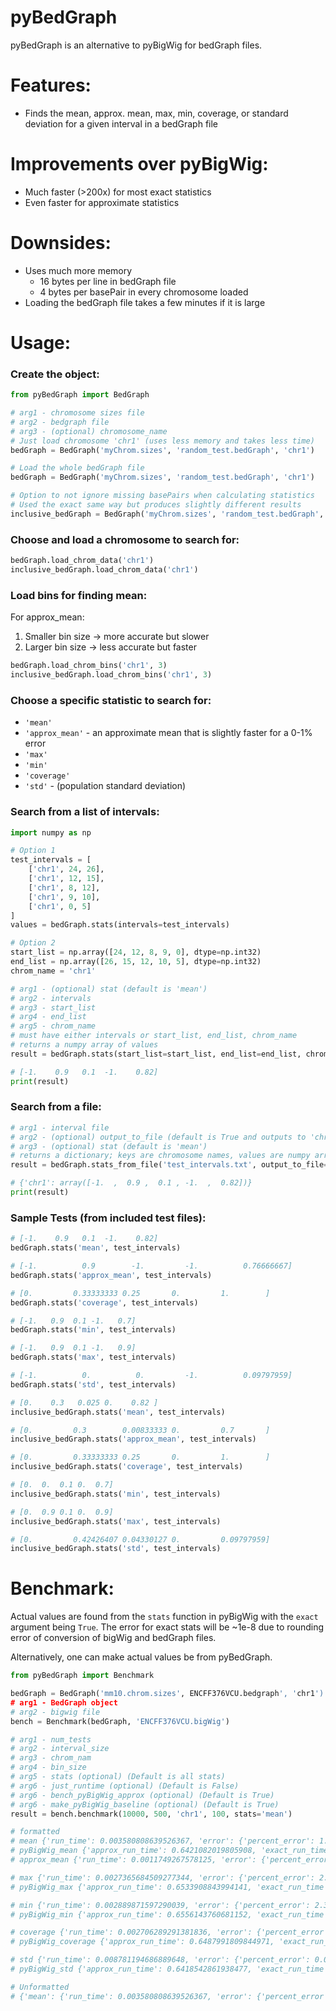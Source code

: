 # pyBedGraph
pyBedGraph is an alternative to pyBigWig for bedGraph files.

# Features:
- Finds the mean, approx. mean, max, min, coverage, or standard deviation for a given interval in a bedGraph file

# Improvements over pyBigWig:
- Much faster (>200x) for most exact statistics
- Even faster for approximate statistics

# Downsides:
- Uses much more memory
    - 16 bytes per line in bedGraph file
    - 4 bytes per basePair in every chromosome loaded
- Loading the bedGraph file takes a few minutes if it is large

# Usage:
### Create the object:
```python
from pyBedGraph import BedGraph

# arg1 - chromosome sizes file
# arg2 - bedgraph file
# arg3 - (optional) chromosome_name
# Just load chromosome 'chr1' (uses less memory and takes less time)
bedGraph = BedGraph('myChrom.sizes', 'random_test.bedGraph', 'chr1')

# Load the whole bedGraph file
bedGraph = BedGraph('myChrom.sizes', 'random_test.bedGraph', 'chr1')

# Option to not ignore missing basePairs when calculating statistics
# Used the exact same way but produces slightly different results
inclusive_bedGraph = BedGraph('myChrom.sizes', 'random_test.bedGraph', ignore_missing_bp=False)
```

### Choose and load a chromosome to search for:
```python
bedGraph.load_chrom_data('chr1')
inclusive_bedGraph.load_chrom_data('chr1')
```
### Load bins for finding mean:
For approx_mean:
1. Smaller bin size -> more accurate but slower
2. Larger bin size -> less accurate but faster
```python
bedGraph.load_chrom_bins('chr1', 3)
inclusive_bedGraph.load_chrom_bins('chr1', 3)
```
### Choose a specific statistic to search for:
  - `'mean'`
  - `'approx_mean'` - an approximate mean that is slightly faster for a 0-1% error
  - `'max'`
  - `'min'`
  - `'coverage'`
  - `'std'` - (population standard deviation)

### Search from a list of intervals:
```python
import numpy as np

# Option 1
test_intervals = [
    ['chr1', 24, 26],
    ['chr1', 12, 15],
    ['chr1', 8, 12],
    ['chr1', 9, 10],
    ['chr1', 0, 5]
]
values = bedGraph.stats(intervals=test_intervals)

# Option 2
start_list = np.array([24, 12, 8, 9, 0], dtype=np.int32)
end_list = np.array([26, 15, 12, 10, 5], dtype=np.int32)
chrom_name = 'chr1'

# arg1 - (optional) stat (default is 'mean')
# arg2 - intervals
# arg3 - start_list
# arg4 - end_list
# arg5 - chrom_name
# must have either intervals or start_list, end_list, chrom_name
# returns a numpy array of values
result = bedGraph.stats(start_list=start_list, end_list=end_list, chrom_name=chrom_name)

# [-1.    0.9   0.1  -1.    0.82]
print(result)
```

### Search from a file:
```python
# arg1 - interval file
# arg2 - (optional) output_to_file (default is True and outputs to 'chr1_out.txt'
# arg3 - (optional) stat (default is 'mean')
# returns a dictionary; keys are chromosome names, values are numpy arrays
result = bedGraph.stats_from_file('test_intervals.txt', output_to_file=False, stat='mean')

# {'chr1': array([-1.  ,  0.9 ,  0.1 , -1.  ,  0.82])}
print(result)
```

### Sample Tests (from included test files):
```python
# [-1.    0.9   0.1  -1.    0.82]
bedGraph.stats('mean', test_intervals)

# [-1.          0.9        -1.         -1.          0.76666667]
bedGraph.stats('approx_mean', test_intervals)

# [0.         0.33333333 0.25       0.         1.        ]
bedGraph.stats('coverage', test_intervals)

# [-1.   0.9  0.1 -1.   0.7]
bedGraph.stats('min', test_intervals)

# [-1.   0.9  0.1 -1.   0.9]
bedGraph.stats('max', test_intervals)

# [-1.          0.          0.         -1.          0.09797959]
bedGraph.stats('std', test_intervals)
```

```python
# [0.    0.3   0.025 0.    0.82 ]
inclusive_bedGraph.stats('mean', test_intervals)

# [0.         0.3        0.00833333 0.         0.7       ]
inclusive_bedGraph.stats('approx_mean', test_intervals)

# [0.         0.33333333 0.25       0.         1.        ]
inclusive_bedGraph.stats('coverage', test_intervals)

# [0.  0.  0.1 0.  0.7]
inclusive_bedGraph.stats('min', test_intervals)

# [0.  0.9 0.1 0.  0.9]
inclusive_bedGraph.stats('max', test_intervals)

# [0.         0.42426407 0.04330127 0.         0.09797959]
inclusive_bedGraph.stats('std', test_intervals)
```

# Benchmark:
Actual values are found from the `stats` function in pyBigWig with the `exact` argument being `True`. The error for exact stats will be ~1e-8 due to rounding error of conversion of bigWig and bedGraph files.

Alternatively, one can make actual values be from pyBedGraph. 
```python
from pyBedGraph import Benchmark

bedGraph = BedGraph('mm10.chrom.sizes', ENCFF376VCU.bedgraph', 'chr1')
# arg1 - BedGraph object
# arg2 - bigwig file
bench = Benchmark(bedGraph, 'ENCFF376VCU.bigWig')

# arg1 - num_tests
# arg2 - interval_size
# arg3 - chrom_nam
# arg4 - bin_size
# arg5 - stats (optional) (Default is all stats)
# arg6 - just_runtime (optional) (Default is False)
# arg6 - bench_pyBigWig_approx (optional) (Default is True)
# arg6 - make_pyBigWig_baseline (optional) (Default is True)
result = bench.benchmark(10000, 500, 'chr1', 100, stats='mean')

# formatted
# mean {'run_time': 0.003580808639526367, 'error': {'percent_error': 1.1133849453411403e-08, 'ms_error': 1.1558877957200436e-15, 'abs_error': 5.565259658128112e-09, 'num_actual_0': 0}}
# pyBigWig_mean {'approx_run_time': 0.6421082019805908, 'exact_run_time': 0.6379795074462891, 'error': {'percent_error': 0.0, 'ms_error': 0.0, 'abs_error': 0.0, 'num_actual_0': 0}}
# approx_mean {'run_time': 0.0011749267578125, 'error': {'percent_error': 0.13400600725529524, 'ms_error': 0.00964614706312478, 'abs_error': 0.068980199063462, 'num_actual_0': 0}}

# max {'run_time': 0.0027365684509277344, 'error': {'percent_error': 2.1245231544977356e-08, 'ms_error': 9.128975974031677e-13, 'abs_error': 6.218157096711807e-08, 'num_actual_0': 0}}
# pyBigWig_max {'approx_run_time': 0.6533908843994141, 'exact_run_time': 0.6436026096343994, 'error': {'percent_error': 0.0, 'ms_error': 0.0, 'abs_error': 0.0, 'num_actual_0': 0}}

# min {'run_time': 0.002889871597290039, 'error': {'percent_error': 2.3296755440892273e-10, 'ms_error': 9.931400247350677e-19, 'abs_error': 7.883071898306948e-11, 'num_actual_0': 0}}
# pyBigWig_min {'approx_run_time': 0.6556143760681152, 'exact_run_time': 0.6390907764434814, 'error': {'percent_error': 0.0, 'ms_error': 0.0, 'abs_error': 0.0, 'num_actual_0': 0}}

# coverage {'run_time': 0.002706289291381836, 'error': {'percent_error': 0.0, 'ms_error': 0.0, 'abs_error': 0.0, 'num_actual_0': 0}}
# pyBigWig_coverage {'approx_run_time': 0.6487991809844971, 'exact_run_time': 0.6407179832458496, 'error': {'percent_error': 0.0, 'ms_error': 0.0, 'abs_error': 0.0, 'num_actual_0': 0}}

# std {'run_time': 0.008781194686889648, 'error': {'percent_error': 0.0008802452423860437, 'ms_error': 3.5123006260771487e-07, 'abs_error': 0.0004987475752671237, 'num_actual_0': 0}}
# pyBigWig_std {'approx_run_time': 0.6418542861938477, 'exact_run_time': 0.6490097045898438, 'error': {'percent_error': 0.0, 'ms_error': 0.0, 'abs_error': 0.0, 'num_actual_0': 0}}

# Unformatted
# {'mean': {'run_time': 0.003580808639526367, 'error': {'percent_error': 1.1133849453411403e-08, 'ms_error': 1.1558877957200436e-15, 'abs_error': 5.565259658128112e-09, 'num_actual_0': 0}}, 'pyBigWig_mean': {'approx_run_time': 0.6421082019805908, 'exact_run_time': 0.6379795074462891, 'error': {'percent_error': 0.0, 'ms_error': 0.0, 'abs_error': 0.0, 'num_actual_0': 0}}, 'approx_mean': {'run_time': 0.0011749267578125, 'error': {'percent_error': 0.13400600725529524, 'ms_error': 0.00964614706312478, 'abs_error': 0.068980199063462, 'num_actual_0': 0}}, 'max': {'run_time': 0.0027365684509277344, 'error': {'percent_error': 2.1245231544977356e-08, 'ms_error': 9.128975974031677e-13, 'abs_error': 6.218157096711807e-08, 'num_actual_0': 0}}, 'pyBigWig_max': {'approx_run_time': 0.6533908843994141, 'exact_run_time': 0.6436026096343994, 'error': {'percent_error': 0.0, 'ms_error': 0.0, 'abs_error': 0.0, 'num_actual_0': 0}}, 'min': {'run_time': 0.002889871597290039, 'error': {'percent_error': 2.3296755440892273e-10, 'ms_error': 9.931400247350677e-19, 'abs_error': 7.883071898306948e-11, 'num_actual_0': 0}}, 'pyBigWig_min': {'approx_run_time': 0.6556143760681152, 'exact_run_time': 0.6390907764434814, 'error': {'percent_error': 0.0, 'ms_error': 0.0, 'abs_error': 0.0, 'num_actual_0': 0}}, 'coverage': {'run_time': 0.002706289291381836, 'error': {'percent_error': 0.0, 'ms_error': 0.0, 'abs_error': 0.0, 'num_actual_0': 0}}, 'pyBigWig_coverage': {'approx_run_time': 0.6487991809844971, 'exact_run_time': 0.6407179832458496, 'error': {'percent_error': 0.0, 'ms_error': 0.0, 'abs_error': 0.0, 'num_actual_0': 0}}, 'std': {'run_time': 0.008781194686889648, 'error': {'percent_error': 0.0008802452423860437, 'ms_error': 3.5123006260771487e-07, 'abs_error': 0.0004987475752671237, 'num_actual_0': 0}}, 'pyBigWig_std': {'approx_run_time': 0.6418542861938477, 'exact_run_time': 0.6490097045898438, 'error': {'percent_error': 0.0, 'ms_error': 0.0, 'abs_error': 0.0, 'num_actual_0': 0}}}
```
